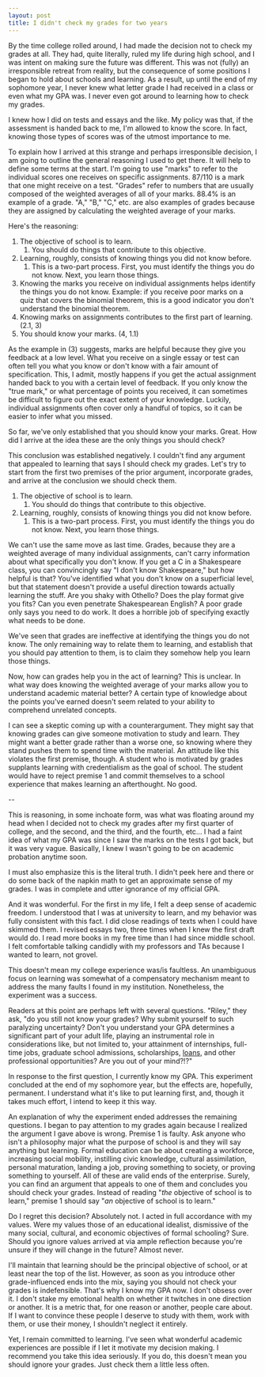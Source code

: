 ```yaml
---
layout: post
title: I didn't check my grades for two years
---
```


By the time college rolled around, I had made the decision not to check my grades at all. They had, quite literally, ruled my life during high school, and I was intent on making sure the future was different. This was not (fully) an irresponsible retreat from reality, but the consequence of some positions I began to hold about schools and learning. As a result, up until the end of my sophomore year, I never knew what letter grade I had received in a class or even what my GPA was. I never even got around to learning how to check my grades.

I knew how I did on tests and essays and the like. My policy was that, if the assessment is handed back to me, I'm allowed to know the score. In fact, knowing those types of scores was of the utmost importance to me.

To explain how I arrived at this strange and perhaps irresponsible decision, I am going to outline the general reasoning I used to get there. It will help to define some terms at the start. I'm going to use "marks" to refer to the individual scores one receives on specific assignments. 87/110 is a mark that one might receive on a test. "Grades" refer to numbers that are usually composed of the weighted averages of all of your marks. 88.4% is an example of a grade. "A," "B," "C," etc. are also examples of grades because they are assigned by calculating the weighted average of your marks.

Here's the reasoning:

1. The objective of school is to learn.
    1. You should do things that contribute to this objective.
2. Learning, roughly, consists of knowing things you did not know before.
    1. This is a two-part process. First, you must identify the things you do not know. Next, you learn those things.
3. Knowing the marks you receive on individual assignments helps identify the things you do not know. Example: if you receive poor marks on a quiz that covers the binomial theorem, this is a good indicator you don't understand the binomial theorem.
4. Knowing marks on assignments contributes to the first part of learning. (2.1, 3)
5. You should know your marks. (4, 1.1)

As the example in (3) suggests, marks are helpful because they give you feedback at a low level. What you receive on a single essay or test can often tell you what you know or don't know with a fair amount of specification. This, I admit, mostly happens if you get the actual assignment handed back to you with a certain level of feedback. If you only know the "true mark," or what percentage of points you received, it can sometimes be difficult to figure out the exact extent of your knowledge. Luckily, individual assignments often cover only a handful of topics, so it can be easier to infer what you missed.

So far, we've only established that you should know your marks. Great. How did I arrive at the idea these are the only things you should check?

This conclusion was established negatively. I couldn't find any argument that appealed to learning that says I should check my grades. Let's try to start from the first two premises of the prior argument, incorporate grades, and arrive at the conclusion we should check them.

1. The objective of school is to learn.
    1. You should do things that contribute to this objective.
2. Learning, roughly, consists of knowing things you did not know before.
    1. This is a two-part process. First, you must identify the things you do not know. Next, you learn those things.

We can't use the same move as last time. Grades, because they are a weighted average of many individual assignments, can't carry information about what specifically you don't know. If you get a C in a Shakespeare class, you can convincingly say "I don't know Shakespeare," but how helpful is that? You've identified what you don't know on a superficial level, but that statement doesn't provide a useful direction towards actually learning the stuff. Are you shaky with Othello? Does the play format give you fits? Can you even penetrate Shakespearean English? A poor grade only says you need to do work. It does a horrible job of specifying exactly what needs to be done.

We've seen that grades are ineffective at identifying the things you do not know. The only remaining way to relate them to learning, and establish that you should pay attention to them, is to claim they somehow help you learn those things.

Now, how can grades help you in the act of learning? This is unclear. In what way does knowing the weighted average of your marks allow you to understand academic material better? A certain type of knowledge about the points you've earned doesn't seem related to your ability to comprehend unrelated concepts.

I can see a skeptic coming up with a counterargument. They might say that knowing grades can give someone motivation to study and learn. They might want a better grade rather than a worse one, so knowing where they stand pushes them to spend time with the material. An attitude like this violates the first premise, though. A student who is motivated by grades supplants learning with credentialism as the goal of school. The student would have to reject premise 1 and commit themselves to a school experience that makes learning an afterthought. No good.

--

This is reasoning, in some inchoate form, was what was floating around my head when I decided not to check my grades after my first quarter of college, and the second, and the third, and the fourth, etc... I had a faint idea of what my GPA was since I saw the marks on the tests I got back, but it was very vague. Basically, I knew I wasn't going to be on academic probation anytime soon.

I must also emphasize this is the literal truth. I didn't peek here and there or do some back of the napkin math to get an approximate sense of my grades. I was in complete and utter ignorance of my official GPA.

And it was wonderful. For the first in my life, I felt a deep sense of academic freedom. I understood that I was at university to learn, and my behavior was fully consistent with this fact. I did close readings of texts when I could have skimmed them. I revised essays two, three times when I knew the first draft would do. I read more books in my free time than I had since middle school. I felt comfortable talking candidly with my professors and TAs because I wanted to learn, not grovel.

This doesn't mean my college experience was/is faultless. An unambiguous focus on learning was somewhat of a compensatory mechanism meant to address the many faults I found in my institution. Nonetheless, the experiment was a success.

Readers at this point are perhaps left with several questions. "Riley," they ask, "do you still not know your grades? Why submit yourself to such paralyzing uncertainty? Don't you understand your GPA determines a significant part of your adult life, playing an instrumental role in considerations like, but not limited to, your attainment of internships, full-time jobs, graduate school admissions, scholarships, [loans](https://www.collegeraptor.com/paying-for-college/articles/student-loans/can-gpa-affect-my-ability-to-get-a-student-loan/), and other professional opportunities? Are you out of your mind?!?"

In response to the first question, I currently know my GPA. This experiment concluded at the end of my sophomore year, but the effects are, hopefully, permanent. I understand what it's like to put learning first, and, though it takes much effort, I intend to keep it this way.

An explanation of why the experiment ended addresses the remaining questions. I began to pay attention to my grades again because I realized the argument I gave above is wrong. Premise 1 is faulty. Ask anyone who isn't a philosophy major what the purpose of school is and they will say anything but learning. Formal education can be about creating a workforce, increasing social mobility, instilling civic knowledge, cultural assimilation, personal maturation, landing a job, proving something to society, or proving something to yourself. All of these are valid ends of the enterprise. Surely, you can find an argument that appeals to one of them and concludes you should check your grades. Instead of reading "*the* objective of school is to learn," premise 1 should say "*an* objective of school is to learn."

Do I regret this decision? Absolutely not. I acted in full accordance with my values. Were my values those of an educational idealist, dismissive of the many social, cultural, and economic objectives of formal schooling? Sure. Should you ignore values arrived at via ample reflection because you're unsure if they will change in the future? Almost never.

I'll maintain that learning should be the principal objective of school, or at least near the top of the list. However, as soon as you introduce other grade-influenced ends into the mix, saying you should not check your grades is indefensible. That's why I know my GPA now. I don't obsess over it. I don't stake my emotional health on whether it twitches in one direction or another. It is a metric that, for one reason or another, people care about. If I want to convince these people I deserve to study with them, work with them, or use their money, I shouldn't neglect it entirely.

Yet, I remain committed to learning. I've seen what wonderful academic experiences are possible if I let it motivate my decision making. I recommend you take this idea seriously. If you do, this doesn't mean you should ignore your grades. Just check them a little less often.
